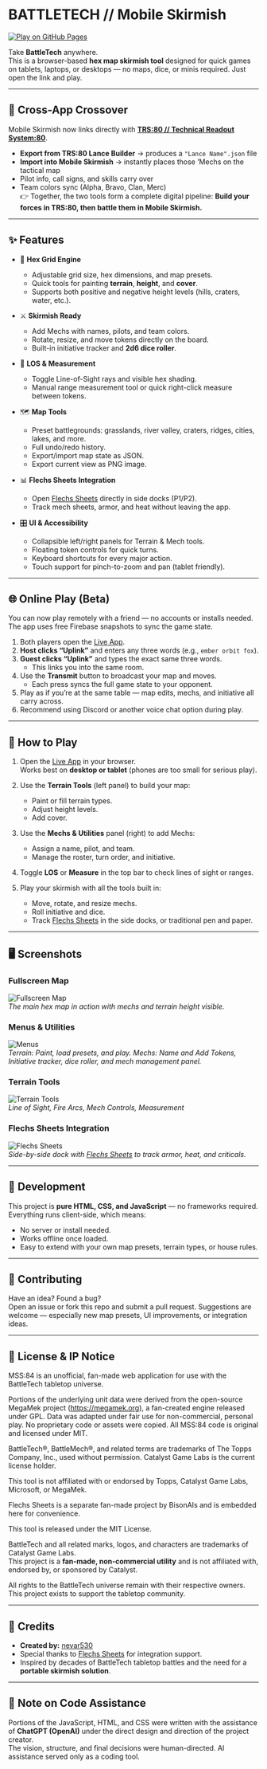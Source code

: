 # BATTLETECH // Mobile Skirmish

[![Play on GitHub Pages](https://img.shields.io/badge/Play%20Now-GitHub%20Pages-brightgreen?style=for-the-badge)](https://nevar530.github.io/Battletech-Mobile-Skirmish/)

Take **BattleTech** anywhere.  
This is a browser-based **hex map skirmish tool** designed for quick games on tablets, laptops, or desktops — no maps, dice, or minis required. Just open the link and play.

---

## 🔄 Cross-App Crossover  

Mobile Skirmish now links directly with **[TRS:80 // Technical Readout System:80](https://nevar530.github.io/TRS80/)**.  

- **Export from TRS:80 Lance Builder** → produces a `"Lance Name".json` file  
- **Import into Mobile Skirmish** → instantly places those ’Mechs on the tactical map  
- Pilot info, call signs, and skills carry over  
- Team colors sync (Alpha, Bravo, Clan, Merc)  
👉 Together, the two tools form a complete digital pipeline: **Build your forces in TRS:80, then battle them in Mobile Skirmish.**  

---

## ✨ Features

- 🎲 **Hex Grid Engine**
  - Adjustable grid size, hex dimensions, and map presets.
  - Quick tools for painting **terrain**, **height**, and **cover**.
  - Supports both positive and negative height levels (hills, craters, water, etc.).

- ⚔️ **Skirmish Ready**
  - Add Mechs with names, pilots, and team colors.
  - Rotate, resize, and move tokens directly on the board.
  - Built-in initiative tracker and **2d6 dice roller**.

- 🔭 **LOS & Measurement**
  - Toggle Line-of-Sight rays and visible hex shading.
  - Manual range measurement tool or quick right-click measure between tokens.

- 🗺 **Map Tools**
  - Preset battlegrounds: grasslands, river valley, craters, ridges, cities, lakes, and more.
  - Full undo/redo history.
  - Export/import map state as JSON.
  - Export current view as PNG image.

- 📊 **Flechs Sheets Integration**
  - Open [Flechs Sheets](https://sheets.flechs.net) directly in side docks (P1/P2).
  - Track mech sheets, armor, and heat without leaving the app.

- 🎛 **UI & Accessibility**
  - Collapsible left/right panels for Terrain & Mech tools.
  - Floating token controls for quick turns.
  - Keyboard shortcuts for every major action.
  - Touch support for pinch-to-zoom and pan (tablet friendly).

---

## 🌐 Online Play (Beta)

You can now play remotely with a friend — no accounts or installs needed.  
The app uses free Firebase snapshots to sync the game state.

1. Both players open the [Live App](https://nevar530.github.io/Battletech-Mobile-Skirmish/).  
2. **Host clicks “Uplink”** and enters any three words (e.g., `ember orbit fox`).  
3. **Guest clicks “Uplink”** and types the exact same three words.  
   - This links you into the same room.  
4. Use the **Transmit** button to broadcast your map and moves.  
   - Each press syncs the full game state to your opponent.  
5. Play as if you’re at the same table — map edits, mechs, and initiative all carry across.  
6. Recommend using Discord or another voice chat option during play.  

---

## 🚀 How to Play

1. Open the [Live App](https://nevar530.github.io/Battletech-Mobile-Skirmish/) in your browser.  
   Works best on **desktop or tablet** (phones are too small for serious play).

2. Use the **Terrain Tools** (left panel) to build your map:
   - Paint or fill terrain types.
   - Adjust height levels.
   - Add cover.

3. Use the **Mechs & Utilities** panel (right) to add Mechs:
   - Assign a name, pilot, and team.
   - Manage the roster, turn order, and initiative.

4. Toggle **LOS** or **Measure** in the top bar to check lines of sight or ranges.

5. Play your skirmish with all the tools built in:
   - Move, rotate, and resize mechs.
   - Roll initiative and dice.
   - Track [Flechs Sheets](https://sheets.flechs.net) in the side docks, or traditional pen and paper.

---

## 🖥 Screenshots

### Fullscreen Map
![Fullscreen Map](images/fullscreen.png)  
*The main hex map in action with mechs and terrain height visible.*

### Menus & Utilities
![Menus](images/menus.png)  
*Terrain: Paint, load presets, and play. Mechs: Name and Add Tokens, Initiative tracker, dice roller, and mech management panel.*

### Terrain Tools
![Terrain Tools](images/tools.png)  
*Line of Sight, Fire Arcs, Mech Controls, Measurement*

### Flechs Sheets Integration
![Flechs Sheets](images/flechsheet.png)  
*Side-by-side dock with [Flechs Sheets](https://sheets.flechs.net) to track armor, heat, and criticals.*

---

## 🔧 Development

This project is **pure HTML, CSS, and JavaScript** — no frameworks required.  
Everything runs client-side, which means:

- No server or install needed.
- Works offline once loaded.
- Easy to extend with your own map presets, terrain types, or house rules.

---

## 🤝 Contributing

Have an idea? Found a bug?  
Open an issue or fork this repo and submit a pull request. Suggestions are welcome — especially new map presets, UI improvements, or integration ideas.

---

## 📜 License & IP Notice

MSS:84 is an unofficial, fan-made web application for use with the BattleTech tabletop universe.

Portions of the underlying unit data were derived from the open-source MegaMek project 
(https://megamek.org), a fan-created engine released under GPL. Data was adapted under fair use 
for non-commercial, personal play. No proprietary code or assets were copied. All MSS:84 code is 
original and licensed under MIT.

BattleTech®, BattleMech®, and related terms are trademarks of The Topps Company, Inc., 
used without permission. Catalyst Game Labs is the current license holder.

This tool is not affiliated with or endorsed by Topps, Catalyst Game Labs, Microsoft, or MegaMek.

Flechs Sheets is a separate fan-made project by BisonAIs and is embedded here for convenience.

This tool is released under the MIT License.  

BattleTech and all related marks, logos, and characters are trademarks of Catalyst Game Labs.  
This project is a **fan-made, non-commercial utility** and is not affiliated with, endorsed by, or sponsored by Catalyst.  

All rights to the BattleTech universe remain with their respective owners. This project exists to support the tabletop community.

---

## 💬 Credits

- **Created by:** [nevar530](https://github.com/nevar530)  
- Special thanks to [Flechs Sheets](https://sheets.flechs.net) for integration support.  
- Inspired by decades of BattleTech tabletop battles and the need for a **portable skirmish solution**.  

---

## 🤖 Note on Code Assistance

Portions of the JavaScript, HTML, and CSS were written with the assistance of **ChatGPT (OpenAI)** under the direct design and direction of the project creator.  
The vision, structure, and final decisions were human-directed. AI assistance served only as a coding tool.  
